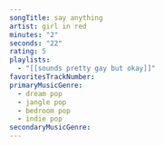 ```yaml
---
songTitle: say anything
artist: girl in red
minutes: "2"
seconds: "22"
rating: 5
playlists:
  - "[[sounds pretty gay but okay]]"
favoritesTrackNumber:
primaryMusicGenre:
  - dream pop
  - jangle pop
  - bedroom pop
  - indie pop
secondaryMusicGenre:
---
```

